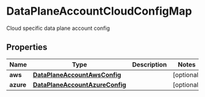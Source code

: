 

# DataPlaneAccountCloudConfigMap

Cloud specific data plane account config

## Properties

Name | Type | Description | Notes
------------ | ------------- | ------------- | -------------
**aws** | [**DataPlaneAccountAwsConfig**](DataPlaneAccountAwsConfig.md) |  |  [optional]
**azure** | [**DataPlaneAccountAzureConfig**](DataPlaneAccountAzureConfig.md) |  |  [optional]




